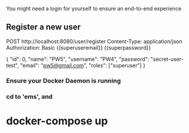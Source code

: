 You might need a login for yourself to ensure an end-to-end experience

## Register a new user
POST http://localhost:8080/user/register
Content-Type: application/json
Authorization: Basic {{superuseremail}} {{superpassword}}

{
"id": 0,
"name": "PW5",
"username": "PW4",
"password": "secret-user-test",
"email": "pw5@gmail.com",
"roles": ["superuser"]
}

### Ensure your Docker Daemon is running
### cd to 'ems', and 
# docker-compose up